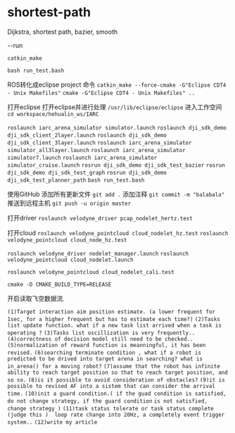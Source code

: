 # shortest-path
Dijkstra, shortest path, bazier, smooth

--run 

`catkin_make`

`bash run_test.bash`


ROS转化成eclipse project 命令
`catkin_make --force-cmake -G"Eclipse CDT4 - Unix Makefiles"`
`cmake -G"Eclipse CDT4 - Unix Makefiles" ..`

打开eclipse
打开eclipse并进行处理
`/usr/lib/eclipse/eclipse`
进入工作空间
`cd workspace/hehualin_ws/IARC`

`roslaunch iarc_arena_simulator simulator.launch`
`roslaunch dji_sdk_demo dji_sdk_client_2layer.launch`
`roslaunch dji_sdk_demo dji_sdk_client_3layer.launch`
`roslaunch iarc_arena_simulator simulator_all3layer.launch`
`roslaunch iarc_arena_simulator simulator7.launch`
`roslaunch iarc_arena_simulator simulator_cruise.launch`
`rosrun dji_sdk_demo dji_sdk_test_bazier`
`rosrun dji_sdk_demo dji_sdk_test_graph`
`rosrun dji_sdk_demo dji_sdk_test_planner_path`
`bash run_test.bash`


使用GitHub
添加所有更新文件
`git add .`
添加注释
`git commit -m "balabala"`
推送到远程主机
`git push -u origin master`


打开driver
`roslaunch velodyne_driver pcap_nodelet_hertz.test`

打开cloud
`roslaunch velodyne_pointcloud cloud_nodelet_hz.test`
`roslaunch velodyne_pointcloud cloud_node_hz.test`

`roslaunch velodyne_driver nodelet_manager.launch`
`roslaunch velodyne_pointcloud cloud_nodelet.launch`

`roslaunch velodyne_pointcloud cloud_nodelet_cali.test`

`cmake -D CMAKE_BUILD_TYPE=RELEASE`

开启读取飞空数据流.

`(1)Target interaction aim position estimate. (a lower frequent for 1sec, for a higher frequent but has to estimate each time?)`
`(2)Tasks list update function. what if a new task list arrived when a task is operating ?`
`(3)Tasks list oscillization is very frequently..`
`(4)correctness of decision model still need to be checked..`
`(5)normalization of reward function is meanningful, it has been revised.`
`(6)searching terminate condition , what if a robot is predicted to be drived into target arena in searching? what is in_arena() for a moving robot?`
`(7)assume that the robot has infinite ability to reach target position so that to reach target position, and so so.`
`(8)is it possible to avoid consideration of obstacles?`
`(9)it is possible to revised AF into a sistem that can consider the arrival time.`
`(10)init a guard condition.( if the guad condition is satisfied, do not change strategy, if the guard condition`
`is not satisfied, change strategy )`
`(11)task status tolerate or task status complete (judge this )  loop rate change into 20Hz, a completely event trigger system..`
`(12)write my article `


